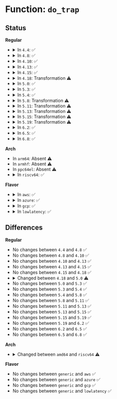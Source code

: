 # Function: <code>do_trap</code>

## Status
<b>Regular</b>
<ul>
<li>
<details>
<summary>In <code>4.4</code>: ✅</summary>

```c
void do_trap(int trapnr, int signr, char *str, struct pt_regs *regs, long int error_code, siginfo_t *info);
```

**Collision:** Unique Static

**Inline:** No

**Transformation:** False

**Instances:**

```
In arch/x86/kernel/traps.c (ffffffff8102f010)
Location: arch/x86/kernel/traps.c:245
Inline: False
Direct callers:
  - arch/x86/kernel/traps.c:do_error_trap
  - arch/x86/kernel/traps.c:do_bounds
  - arch/x86/kernel/traps.c:do_bounds
```
**Symbols:**

```
ffffffff8102f010-ffffffff8102f14b: do_trap (STB_LOCAL)
```
</details>
</li>
<li>
<details>
<summary>In <code>4.8</code>: ✅</summary>

```c
void do_trap(int trapnr, int signr, char *str, struct pt_regs *regs, long int error_code, siginfo_t *info);
```

**Collision:** Unique Static

**Inline:** No

**Transformation:** False

**Instances:**

```
In arch/x86/kernel/traps.c (ffffffff8102e0d0)
Location: arch/x86/kernel/traps.c:232
Inline: False
Direct callers:
  - arch/x86/kernel/traps.c:do_bounds
  - arch/x86/kernel/traps.c:do_bounds
  - arch/x86/kernel/traps.c:do_error_trap
```
**Symbols:**

```
ffffffff8102e0d0-ffffffff8102e20a: do_trap (STB_LOCAL)
```
</details>
</li>
<li>
<details>
<summary>In <code>4.10</code>: ✅</summary>

```c
void do_trap(int trapnr, int signr, char *str, struct pt_regs *regs, long int error_code, siginfo_t *info);
```

**Collision:** Unique Static

**Inline:** No

**Transformation:** False

**Instances:**

```
In arch/x86/kernel/traps.c (ffffffff8102dfc0)
Location: arch/x86/kernel/traps.c:232
Inline: False
Direct callers:
  - arch/x86/kernel/traps.c:do_bounds
  - arch/x86/kernel/traps.c:do_bounds
  - arch/x86/kernel/traps.c:do_error_trap
```
**Symbols:**

```
ffffffff8102dfc0-ffffffff8102e0fa: do_trap (STB_LOCAL)
```
</details>
</li>
<li>
<details>
<summary>In <code>4.13</code>: ✅</summary>

```c
void do_trap(int trapnr, int signr, char *str, struct pt_regs *regs, long int error_code, siginfo_t *info);
```

**Collision:** Unique Static

**Inline:** No

**Transformation:** False

**Instances:**

```
In arch/x86/kernel/traps.c (ffffffff8102c920)
Location: arch/x86/kernel/traps.c:267
Inline: False
Direct callers:
  - arch/x86/kernel/traps.c:do_bounds
  - arch/x86/kernel/traps.c:do_bounds
  - arch/x86/kernel/traps.c:do_error_trap
```
**Symbols:**

```
ffffffff8102c920-ffffffff8102ca6b: do_trap (STB_LOCAL)
```
</details>
</li>
<li>
<details>
<summary>In <code>4.15</code>: ✅</summary>

```c
void do_trap(int trapnr, int signr, char *str, struct pt_regs *regs, long int error_code, siginfo_t *info);
```

**Collision:** Unique Static

**Inline:** No

**Transformation:** False

**Instances:**

```
In arch/x86/kernel/traps.c (ffffffff8102cfa0)
Location: arch/x86/kernel/traps.c:252
Inline: False
Direct callers:
  - arch/x86/kernel/traps.c:do_bounds
  - arch/x86/kernel/traps.c:do_bounds
  - arch/x86/kernel/traps.c:do_error_trap
```
**Symbols:**

```
ffffffff8102cfa0-ffffffff8102d0d7: do_trap (STB_LOCAL)
```
</details>
</li>
<li>
<details>
<summary>In <code>4.18</code>: Transformation ⚠️</summary>

```c
void do_trap(int trapnr, int signr, char *str, struct pt_regs *regs, long int error_code, siginfo_t *info);
```

**Collision:** Unique Static

**Inline:** No

**Transformation:** True

**Instances:**

```
In arch/x86/kernel/traps.c (0)
Location: arch/x86/kernel/traps.c:252
Inline: False
Direct callers:
  - arch/x86/kernel/traps.c:do_bounds
  - arch/x86/kernel/traps.c:do_bounds
  - arch/x86/kernel/traps.c:do_error_trap
```
**Symbols:**

```
ffffffff8102e000-ffffffff8102e0ce: do_trap (STB_LOCAL)
ffffffff8102eebc-ffffffff8102ef0f: do_trap.cold.12 (STB_LOCAL)
```
</details>
</li>
<li>
<details>
<summary>In <code>5.0</code>: ✅</summary>

```c
void do_trap(int trapnr, int signr, char *str, struct pt_regs *regs, long int error_code, int sicode, void *addr);
```

**Collision:** Unique Static

**Inline:** No

**Transformation:** False

**Instances:**

```
In arch/x86/kernel/traps.c (ffffffff8102f380)
Location: arch/x86/kernel/traps.c:244
Inline: False
Direct callers:
  - arch/x86/kernel/traps.c:do_bounds
  - arch/x86/kernel/traps.c:do_error_trap
```
**Symbols:**

```
ffffffff8102f380-ffffffff8102f45f: do_trap (STB_LOCAL)
```
</details>
</li>
<li>
<details>
<summary>In <code>5.3</code>: ✅</summary>

```c
void do_trap(int trapnr, int signr, char *str, struct pt_regs *regs, long int error_code, int sicode, void *addr);
```

**Collision:** Unique Static

**Inline:** No

**Transformation:** False

**Instances:**

```
In arch/x86/kernel/traps.c (ffffffff81031170)
Location: arch/x86/kernel/traps.c:245
Inline: False
Direct callers:
  - arch/x86/kernel/traps.c:do_bounds
  - arch/x86/kernel/traps.c:do_error_trap
```
**Symbols:**

```
ffffffff81031170-ffffffff81031253: do_trap (STB_LOCAL)
```
</details>
</li>
<li>
<details>
<summary>In <code>5.4</code>: ✅</summary>

```c
void do_trap(int trapnr, int signr, char *str, struct pt_regs *regs, long int error_code, int sicode, void *addr);
```

**Collision:** Unique Static

**Inline:** No

**Transformation:** False

**Instances:**

```
In arch/x86/kernel/traps.c (ffffffff81031a30)
Location: arch/x86/kernel/traps.c:245
Inline: False
Direct callers:
  - arch/x86/kernel/traps.c:do_bounds
  - arch/x86/kernel/traps.c:do_error_trap
```
**Symbols:**

```
ffffffff81031a30-ffffffff81031b13: do_trap (STB_LOCAL)
```
</details>
</li>
<li>
<details>
<summary>In <code>5.8</code>: Transformation ⚠️</summary>

```c
void do_trap(int trapnr, int signr, char *str, struct pt_regs *regs, long int error_code, int sicode, void *addr);
```

**Collision:** Unique Static

**Inline:** No

**Transformation:** True

**Instances:**

```
In arch/x86/kernel/traps.c (0)
Location: arch/x86/kernel/traps.c:152
Inline: False
Direct callers:
  - arch/x86/kernel/traps.c:exc_int3
  - arch/x86/kernel/traps.c:exc_bounds
  - arch/x86/kernel/traps.c:exc_alignment_check
  - arch/x86/kernel/traps.c:do_error_trap
```
**Symbols:**

```
ffffffff81034230-ffffffff81034318: do_trap (STB_LOCAL)
ffffffff81034761-ffffffff8103477f: do_trap.cold (STB_LOCAL)
```
</details>
</li>
<li>
<details>
<summary>In <code>5.11</code>: Transformation ⚠️</summary>

```c
void do_trap(int trapnr, int signr, char *str, struct pt_regs *regs, long int error_code, int sicode, void *addr);
```

**Collision:** Unique Static

**Inline:** No

**Transformation:** True

**Instances:**

```
In arch/x86/kernel/traps.c (0)
Location: arch/x86/kernel/traps.c:156
Inline: False
Direct callers:
  - arch/x86/kernel/traps.c:exc_int3
  - arch/x86/kernel/traps.c:exc_bounds
  - arch/x86/kernel/traps.c:exc_alignment_check
  - arch/x86/kernel/traps.c:do_error_trap
```
**Symbols:**

```
ffffffff81034c30-ffffffff81034d26: do_trap (STB_LOCAL)
ffffffff81bd330d-ffffffff81bd332b: do_trap.cold (STB_LOCAL)
```
</details>
</li>
<li>
<details>
<summary>In <code>5.13</code>: Transformation ⚠️</summary>

```c
void do_trap(int trapnr, int signr, char *str, struct pt_regs *regs, long int error_code, int sicode, void *addr);
```

**Collision:** Unique Static

**Inline:** No

**Transformation:** True

**Instances:**

```
In arch/x86/kernel/traps.c (0)
Location: arch/x86/kernel/traps.c:156
Inline: False
Direct callers:
  - arch/x86/kernel/traps.c:exc_int3
  - arch/x86/kernel/traps.c:exc_bounds
  - arch/x86/kernel/traps.c:exc_alignment_check
  - arch/x86/kernel/traps.c:do_error_trap
```
**Symbols:**

```
ffffffff81036690-ffffffff81036786: do_trap (STB_LOCAL)
ffffffff81bc5725-ffffffff81bc5743: do_trap.cold (STB_LOCAL)
```
</details>
</li>
<li>
<details>
<summary>In <code>5.15</code>: Transformation ⚠️</summary>

```c
void do_trap(int trapnr, int signr, char *str, struct pt_regs *regs, long int error_code, int sicode, void *addr);
```

**Collision:** Unique Static

**Inline:** No

**Transformation:** True

**Instances:**

```
In arch/x86/kernel/traps.c (0)
Location: arch/x86/kernel/traps.c:156
Inline: False
Direct callers:
  - arch/x86/kernel/traps.c:exc_int3
  - arch/x86/kernel/traps.c:exc_bounds
  - arch/x86/kernel/traps.c:exc_alignment_check
  - arch/x86/kernel/traps.c:do_error_trap
```
**Symbols:**

```
ffffffff8103b9b0-ffffffff8103baa6: do_trap (STB_LOCAL)
ffffffff81c9833c-ffffffff81c9835a: do_trap.cold (STB_LOCAL)
```
</details>
</li>
<li>
<details>
<summary>In <code>5.19</code>: Transformation ⚠️</summary>

```c
void do_trap(int trapnr, int signr, char *str, struct pt_regs *regs, long int error_code, int sicode, void *addr);
```

**Collision:** Unique Static

**Inline:** No

**Transformation:** True

**Instances:**

```
In arch/x86/kernel/traps.c (0)
Location: arch/x86/kernel/traps.c:158
Inline: False
Direct callers:
  - arch/x86/kernel/traps.c:exc_int3
  - arch/x86/kernel/traps.c:exc_bounds
  - arch/x86/kernel/traps.c:exc_alignment_check
  - arch/x86/kernel/traps.c:do_error_trap
```
**Symbols:**

```
ffffffff810427d0-ffffffff810428cc: do_trap (STB_LOCAL)
ffffffff81e47813-ffffffff81e47831: do_trap.cold (STB_LOCAL)
```
</details>
</li>
<li>
<details>
<summary>In <code>6.2</code>: ✅</summary>

```c
void do_trap(int trapnr, int signr, char *str, struct pt_regs *regs, long int error_code, int sicode, void *addr);
```

**Collision:** Unique Static

**Inline:** No

**Transformation:** False

**Instances:**

```
In arch/x86/kernel/traps.c (ffffffff8104c260)
Location: arch/x86/kernel/traps.c:160
Inline: False
Direct callers:
  - arch/x86/kernel/traps.c:exc_int3
  - arch/x86/kernel/traps.c:exc_bounds
  - arch/x86/kernel/traps.c:exc_alignment_check
  - arch/x86/kernel/traps.c:do_error_trap
```
**Symbols:**

```
ffffffff8104c260-ffffffff8104c34a: do_trap (STB_LOCAL)
```
</details>
</li>
<li>
<details>
<summary>In <code>6.5</code>: ✅</summary>

```c
void do_trap(int trapnr, int signr, char *str, struct pt_regs *regs, long int error_code, int sicode, void *addr);
```

**Collision:** Unique Static

**Inline:** No

**Transformation:** False

**Instances:**

```
In arch/x86/kernel/traps.c (ffffffff8104cad0)
Location: arch/x86/kernel/traps.c:160
Inline: False
Direct callers:
  - arch/x86/kernel/traps.c:exc_int3
  - arch/x86/kernel/traps.c:exc_bounds
  - arch/x86/kernel/traps.c:exc_alignment_check
  - arch/x86/kernel/traps.c:do_error_trap
```
**Symbols:**

```
ffffffff8104cad0-ffffffff8104cbba: do_trap (STB_LOCAL)
```
</details>
</li>
<li>
<details>
<summary>In <code>6.8</code>: ✅</summary>

```c
void do_trap(int trapnr, int signr, char *str, struct pt_regs *regs, long int error_code, int sicode, void *addr);
```

**Collision:** Unique Static

**Inline:** No

**Transformation:** False

**Instances:**

```
In arch/x86/kernel/traps.c (ffffffff81053d50)
Location: arch/x86/kernel/traps.c:149
Inline: False
Direct callers:
  - arch/x86/kernel/traps.c:exc_int3
  - arch/x86/kernel/traps.c:exc_bounds
  - arch/x86/kernel/traps.c:exc_alignment_check
  - arch/x86/kernel/traps.c:do_error_trap
```
**Symbols:**

```
ffffffff81053d50-ffffffff81053e3a: do_trap (STB_LOCAL)
```
</details>
</li>
</ul>
<b>Arch</b>
<ul>
<li>
In <code>arm64</code>: Absent ⚠️
</li>
<li>
In <code>armhf</code>: Absent ⚠️
</li>
<li>
In <code>ppc64el</code>: Absent ⚠️
</li>
<li>
<details>
<summary>In <code>riscv64</code>: ✅</summary>

```c
void do_trap(struct pt_regs *regs, int signo, int code, long unsigned int addr);
```

**Collision:** Unique Global

**Inline:** No

**Transformation:** False

**Instances:**

```
In arch/riscv/kernel/traps.c (ffffffe0000b6ce8)
Location: arch/riscv/kernel/traps.c:59
Inline: False
Direct callers:
  - arch/riscv/mm/fault.c:do_page_fault
  - arch/riscv/mm/fault.c:do_page_fault
  - arch/riscv/mm/fault.c:do_page_fault
```
**Symbols:**

```
ffffffe0000b6ce8-ffffffe0000b6da6: do_trap (STB_GLOBAL)
```
</details>
</li>
</ul>
<b>Flavor</b>
<ul>
<li>
<details>
<summary>In <code>aws</code>: ✅</summary>

```c
void do_trap(int trapnr, int signr, char *str, struct pt_regs *regs, long int error_code, int sicode, void *addr);
```

**Collision:** Unique Static

**Inline:** No

**Transformation:** False

**Instances:**

```
In arch/x86/kernel/traps.c (ffffffff81031b90)
Location: arch/x86/kernel/traps.c:245
Inline: False
Direct callers:
  - arch/x86/kernel/traps.c:do_bounds
  - arch/x86/kernel/traps.c:do_error_trap
```
**Symbols:**

```
ffffffff81031b90-ffffffff81031c73: do_trap (STB_LOCAL)
```
</details>
</li>
<li>
<details>
<summary>In <code>azure</code>: ✅</summary>

```c
void do_trap(int trapnr, int signr, char *str, struct pt_regs *regs, long int error_code, int sicode, void *addr);
```

**Collision:** Unique Static

**Inline:** No

**Transformation:** False

**Instances:**

```
In arch/x86/kernel/traps.c (ffffffff81021660)
Location: arch/x86/kernel/traps.c:245
Inline: False
Direct callers:
  - arch/x86/kernel/traps.c:do_bounds
  - arch/x86/kernel/traps.c:do_error_trap
```
**Symbols:**

```
ffffffff81021660-ffffffff81021743: do_trap (STB_LOCAL)
```
</details>
</li>
<li>
<details>
<summary>In <code>gcp</code>: ✅</summary>

```c
void do_trap(int trapnr, int signr, char *str, struct pt_regs *regs, long int error_code, int sicode, void *addr);
```

**Collision:** Unique Static

**Inline:** No

**Transformation:** False

**Instances:**

```
In arch/x86/kernel/traps.c (ffffffff810319f0)
Location: arch/x86/kernel/traps.c:245
Inline: False
Direct callers:
  - arch/x86/kernel/traps.c:do_bounds
  - arch/x86/kernel/traps.c:do_error_trap
```
**Symbols:**

```
ffffffff810319f0-ffffffff81031ad3: do_trap (STB_LOCAL)
```
</details>
</li>
<li>
<details>
<summary>In <code>lowlatency</code>: ✅</summary>

```c
void do_trap(int trapnr, int signr, char *str, struct pt_regs *regs, long int error_code, int sicode, void *addr);
```

**Collision:** Unique Static

**Inline:** No

**Transformation:** False

**Instances:**

```
In arch/x86/kernel/traps.c (ffffffff810328b0)
Location: arch/x86/kernel/traps.c:245
Inline: False
Direct callers:
  - arch/x86/kernel/traps.c:do_bounds
  - arch/x86/kernel/traps.c:do_error_trap
```
**Symbols:**

```
ffffffff810328b0-ffffffff81032993: do_trap (STB_LOCAL)
```
</details>
</li>
</ul>

## Differences
<b>Regular</b>
<ul>
<li>
No changes between <code>4.4</code> and <code>4.8</code> ✅
</li>
<li>
No changes between <code>4.8</code> and <code>4.10</code> ✅
</li>
<li>
No changes between <code>4.10</code> and <code>4.13</code> ✅
</li>
<li>
No changes between <code>4.13</code> and <code>4.15</code> ✅
</li>
<li>
No changes between <code>4.15</code> and <code>4.18</code> ✅
</li>
<li>
<details>
<summary>Changed between <code>4.18</code> and <code>5.0</code> ⚠️</summary>
<ul>
<li>
<b>Param added. </b>
<code>int sicode</code>
</li>
<li>
<b>Param added. </b>
<code>void *addr</code>
</li>
<li>
<b>Param removed. </b>
<code>siginfo_t *info</code>
</li>
</ul>
</details>
</li>
<li>
No changes between <code>5.0</code> and <code>5.3</code> ✅
</li>
<li>
No changes between <code>5.3</code> and <code>5.4</code> ✅
</li>
<li>
No changes between <code>5.4</code> and <code>5.8</code> ✅
</li>
<li>
No changes between <code>5.8</code> and <code>5.11</code> ✅
</li>
<li>
No changes between <code>5.11</code> and <code>5.13</code> ✅
</li>
<li>
No changes between <code>5.13</code> and <code>5.15</code> ✅
</li>
<li>
No changes between <code>5.15</code> and <code>5.19</code> ✅
</li>
<li>
No changes between <code>5.19</code> and <code>6.2</code> ✅
</li>
<li>
No changes between <code>6.2</code> and <code>6.5</code> ✅
</li>
<li>
No changes between <code>6.5</code> and <code>6.8</code> ✅
</li>
</ul>
<b>Arch</b>
<ul>
<li>
<details>
<summary>Changed between <code>amd64</code> and <code>riscv64</code> ⚠️</summary>
<ul>
<li>
<b>Param added. </b>
<code>int signo</code>
</li>
<li>
<b>Param added. </b>
<code>int code</code>
</li>
<li>
<b>Param removed. </b>
<code>int trapnr</code>
</li>
<li>
<b>Param removed. </b>
<code>int signr</code>
</li>
<li>
<b>Param removed. </b>
<code>char *str</code>
</li>
<li>
<b>Param removed. </b>
<code>long int error_code</code>
</li>
<li>
<b>Param removed. </b>
<code>int sicode</code>
</li>
<li>
<b>Param reordered. </b>
<code>trapnr, signr, str, regs, error_code, sicode, addr</code> ➡️ <code>regs, signo, code, addr</code>
</li>
<li>
<b>Param type changed. </b>
<code>void *addr</code> ➡️ <code>long unsigned int addr</code>
</li>
</ul>
</details>
</li>
</ul>
<b>Flavor</b>
<ul>
<li>
No changes between <code>generic</code> and <code>aws</code> ✅
</li>
<li>
No changes between <code>generic</code> and <code>azure</code> ✅
</li>
<li>
No changes between <code>generic</code> and <code>gcp</code> ✅
</li>
<li>
No changes between <code>generic</code> and <code>lowlatency</code> ✅
</li>
</ul>
